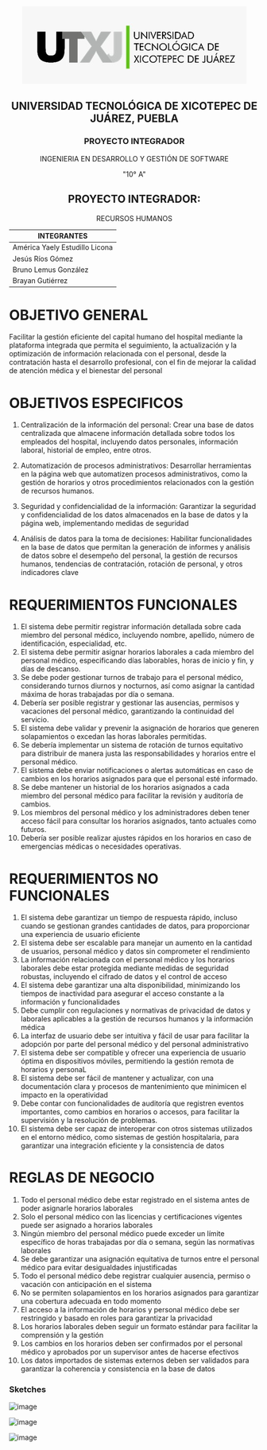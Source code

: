 <div align="center">

 ![Imagen 1](https://github.com/JonaIbarra/Recursos-Humanos/blob/America/Documentation/LOGO%20UNIVERSIDAD%201.jpeg)    


## UNIVERSIDAD TECNOLÓGICA DE XICOTEPEC DE JUÁREZ, PUEBLA
### PROYECTO INTEGRADOR 
INGENIERIA EN DESARROLLO Y GESTIÓN DE SOFTWARE 

"10° A"
## PROYECTO INTEGRADOR:
RECURSOS HUMANOS 

| INTEGRANTES       |
| --------------------------- | 
| América Yaely Estudillo Licona | 
| Jesús Ríos Gómez            | 
| Bruno Lemus González | 
|Brayan Gutiérrez

</div>

# OBJETIVO GENERAL
Facilitar la gestión eficiente del capital humano del hospital mediante la plataforma integrada que permita el seguimiento, la actualización y la optimización de información relacionada con el personal, desde la contratación hasta el desarrollo profesional, con el fin de mejorar la calidad de atención médica y el bienestar del personal

# OBJETIVOS ESPECIFICOS
1. Centralización de la información del personal: Crear una base de datos centralizada que almacene información detallada sobre todos los empleados del hospital, incluyendo datos personales, información laboral, historial de empleo, entre otros.

2. Automatización de procesos administrativos: Desarrollar herramientas en la página web que automatizen procesos administrativos, como la gestión de horarios y otros procedimientos relacionados con la gestión de recursos humanos.

3. Seguridad y confidencialidad de la información: Garantizar la seguridad y confidencialidad de los datos almacenados en la base de datos y la página web, implementando medidas de seguridad
4. Análisis de datos para la toma de decisiones: Habilitar funcionalidades en la base de datos que permitan la generación de informes y análisis de datos sobre el desempeño del personal, la gestión de recursos humanos, tendencias de contratación, rotación de personal, y otros indicadores clave

# REQUERIMIENTOS FUNCIONALES
1. El sistema debe permitir registrar información detallada sobre cada miembro del personal médico, incluyendo nombre, apellido, número de identificación, especialidad, etc.
2. El sistema debe permitir asignar horarios laborales a cada miembro del personal médico, especificando días laborables, horas de inicio y fin, y días de descanso.
3. Se debe poder gestionar turnos de trabajo para el personal médico, considerando turnos diurnos y nocturnos, así como asignar la cantidad máxima de horas trabajadas por día o semana.
4. Debería ser posible registrar y gestionar las ausencias, permisos y vacaciones del personal médico, garantizando la continuidad del servicio.
5. El sistema debe validar y prevenir la asignación de horarios que generen solapamientos o excedan las horas laborales permitidas.
6. Se debería implementar un sistema de rotación de turnos equitativo para distribuir de manera justa las responsabilidades y horarios entre el personal médico.
7. El sistema debe enviar notificaciones o alertas automáticas en caso de cambios en los horarios asignados para que el personal esté informado.
8. Se debe mantener un historial de los horarios asignados a cada miembro del personal médico para facilitar la revisión y auditoría de cambios.
9. Los miembros del personal médico y los administradores deben tener acceso fácil para consultar los horarios asignados, tanto actuales como futuros.
10. Debería ser posible realizar ajustes rápidos en los horarios en caso de emergencias médicas o necesidades operativas.

# REQUERIMIENTOS NO FUNCIONALES
1. El sistema debe garantizar un tiempo de respuesta rápido, incluso cuando se gestionan grandes cantidades de datos, para proporcionar una experiencia de usuario eficiente
2. El sistema debe ser escalable para manejar un aumento en la cantidad de usuarios, personal médico y datos sin comprometer el rendimiento
3. La información relacionada con el personal médico y los horarios laborales debe estar protegida mediante medidas de seguridad robustas, incluyendo el cifrado de datos y el control de acceso
4. El sistema debe garantizar una alta disponibilidad, minimizando los tiempos de inactividad para asegurar el acceso constante a la información y funcionalidades
5. Debe cumplir con regulaciones y normativas de privacidad de datos y laborales aplicables a la gestión de recursos humanos y la información médica
6. La interfaz de usuario debe ser intuitiva y fácil de usar para facilitar la adopción por parte del personal médico y del personal administrativo
7. El sistema debe ser compatible y ofrecer una experiencia de usuario óptima en dispositivos móviles, permitiendo la gestión remota de horarios y personaL
8. El sistema debe ser fácil de mantener y actualizar, con una documentación clara y procesos de mantenimiento que minimicen el impacto en la operatividad
9. Debe contar con funcionalidades de auditoría que registren eventos importantes, como cambios en horarios o accesos, para facilitar la supervisión y la resolución de problemas.
10. El sistema debe ser capaz de interoperar con otros sistemas utilizados en el entorno médico, como sistemas de gestión hospitalaria, para garantizar una integración eficiente y la consistencia de datos

# REGLAS DE NEGOCIO
1. Todo el personal médico debe estar registrado en el sistema antes de poder asignarle horarios laborales
2. Solo el personal médico con las licencias y certificaciones vigentes puede ser asignado a horarios laborales
3. Ningún miembro del personal médico puede exceder un límite específico de horas trabajadas por día o semana, según las normativas laborales
4. Se debe garantizar una asignación equitativa de turnos entre el personal médico para evitar desigualdades injustificadas
5. Todo el personal médico debe registrar cualquier ausencia, permiso o vacación con anticipación en el sistema
6. No se permiten solapamientos en los horarios asignados para garantizar una cobertura adecuada en todo momento
7. El acceso a la información de horarios y personal médico debe ser restringido y basado en roles para garantizar la privacidad
8. Los horarios laborales deben seguir un formato estándar para facilitar la comprensión y la gestión
9. Los cambios en los horarios deben ser confirmados por el personal médico y aprobados por un supervisor antes de hacerse efectivos
10. Los datos importados de sistemas externos deben ser validados para garantizar la coherencia y consistencia en la base de datos

### Sketches
![image](https://github.com/user-attachments/assets/7f1d8309-a4b2-4416-b9c0-28b376b89c0b)


![image](https://github.com/user-attachments/assets/30340826-cfad-4b13-98af-83be57357840)



![image](https://github.com/user-attachments/assets/db92bea2-53d5-4dc2-acb9-8beb54be9834)

